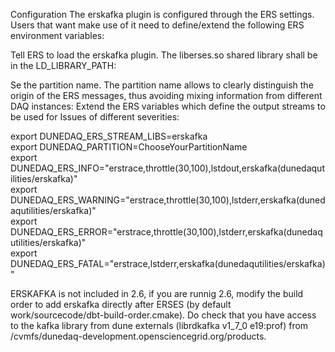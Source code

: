 Configuration
The erskafka plugin is configured through the ERS settings. Users that want make use of it need to define/extend the following ERS environment variables:

Tell ERS to load the erskafka plugin. The liberses.so shared library shall be in the LD_LIBRARY_PATH:

Se the partition name. The partition name allows to clearly distinguish the origin of the ERS messages, thus avoiding mixing information from different DAQ instances:
Extend the ERS variables which define the output streams to be used for Issues of different severities:

export DUNEDAQ_ERS_STREAM_LIBS=erskafka<br>
export DUNEDAQ_PARTITION=ChooseYourPartitionName<br>
export DUNEDAQ_ERS_INFO="erstrace,throttle(30,100),lstdout,erskafka(dunedaqutilities/erskafka)"<br>
export DUNEDAQ_ERS_WARNING="erstrace,throttle(30,100),lstderr,erskafka(dunedaqutilities/erskafka)"<br>
export DUNEDAQ_ERS_ERROR="erstrace,throttle(30,100),lstderr,erskafka(dunedaqutilities/erskafka)"<br>
export DUNEDAQ_ERS_FATAL="erstrace,lstderr,erskafka(dunedaqutilities/erskafka)"<br>

ERSKAFKA is not included in 2.6, if you are runnig 2.6, modify the build order to add erskafka directly after ERSES (by default work/sourcecode/dbt-build-order.cmake). Do check that you have access to the kafka library from dune externals (librdkafka        v1_7_0       e19:prof) from /cvmfs/dunedaq-development.opensciencegrid.org/products.
